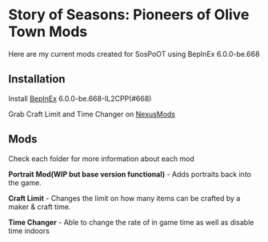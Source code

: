 # Story of Seasons: Pioneers of Olive Town Mods

Here are my current mods created for SosPoOT using BepInEx 6.0.0-be.668


## Installation

Install [BepInEx](https://builds.bepinex.dev/projects/bepinex_be) 6.0.0-be.668-IL2CPP(#668)

Grab Craft Limit and Time Changer on [NexusMods](https://www.nexusmods.com/storyofseasonspioneersofolivetown/users/30284850?tab=user+files)

## Mods
Check each folder for more information about each mod

**Portrait Mod(WIP but base version functional)** - Adds portraits back into the game.

**Craft Limit** - Changes the limit on how many items can be crafted by a maker & craft time.

**Time Changer** - Able to change the rate of in game time as well as disable time indoors
